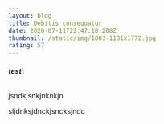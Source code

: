 ```yaml
---
layout: blog
title: Debitis consequatur
date: 2020-07-11T22:47:18.208Z
thumbnail: /static/img/1003-1181x1772.jpg
rating: 57
---
```

###### **test**\
jsndkjsnkjnknkjn

sljdnksjdnckjsncksjndc